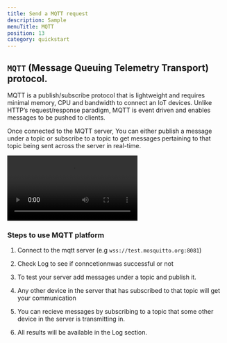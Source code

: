 ```yaml
---
title: Send a MQTT request
description: Sample
menuTitle: MQTT
position: 13
category: quickstart
---
```


## `MQTT` (Message Queuing Telemetry Transport) protocol.

MQTT is a publish/subscribe protocol that is lightweight and requires minimal memory, CPU and bandwidth to connect an IoT devices. Unlike HTTP’s request/response paradigm, MQTT is event driven and enables messages to be pushed to clients.

Once connected to the MQTT server, You can either publish a message under a topic or subscribe to a topic to get messages pertaining to that topic being sent across the server in real-time.

<video loop playsinline controls>
  <source src="/realtime/MQTT.webm" type="video/webm" />
 <source src="/realtime/MQTT.mp4" type="video/mp4" />
</video>

### Steps to use MQTT platform

1. Connect to the mqtt server (e.g `wss://test.mosquitto.org:8081`)

2. Check Log to see if conncetionnwas successful or not

3. To test your server add messages under a topic and publish it.

4. Any other device in the server that has subscribed to that topic will get your communication

5. You can recieve messages by subscribing to a topic that some other device in the server is transmitting in.

6. All results will be available in the Log section.
